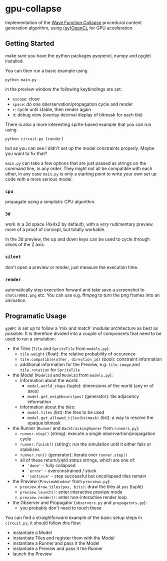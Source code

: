 gpu-collapse
============

Implementation of the [Wave Function Collapse][WFC] procedural content generation algorithm,
using [(py)OpenCL][pyopencl] for GPU acceleration.

Getting Started
---------------

make sure you have the python packages pyopencl, numpy and pyglet installed.

You can then run a basic example using

    python main.py

in the preview window the following keybindings are set:

- `escape`: close
- `space`: do one oberservation/propagation cycle and render
- `r`: cycle until stable, then render again
- `d`: debug view (overlay decimal display of bitmask for each tile)

There is also a more interesting sprite-based example that you can run using

    python circuit.py [render]

but as you can see I didn't set up the model constraints properly. Maybe you want to fix that?

`main.py` can take a few options that are just passed as strings on the command line, in any order.
They might not all be compatible with each other, in any case `main.py` is only a
starting point to write your own set up code with a more serious model.

### `cpu`

propagate using a simplistic CPU algorithm.

### `3d`

work in a 3d space (4x4x2 by default), with a *very* rudimentary preview.
more of a proof of concept, but totally workable.

In the 3d preview, the up and down keys can be used to cycle through slices of the Z axis.

### `silent`

don't open a preview or render, just measure the execution time.

### `render`

automatically step execution forward and take save a screenshot to `shots/0001.png` etc.
You can use e.g. ffmpeg to turn the png frames into an animation.

Programatic Usage
-----------------

`gpWFC` is set up to follow a 'mix and match' modular architecture as best as possible.
It is therefore divided into a couple of components that need to be used to run a simulation:

- the Tiles (`Tile` and `SpriteTile` from `models.py`):
  - `tile.weight` (float): the relative probability of occurence
  - `tile.compatible(other, direction_id)` (bool): constraint information
  - additional information for the Preview, e.g. `tile.image` and `tile.rotation` for `SpriteTile`
- the Model (`Model2d` and `Model3d` from `models.py`):
  - information about the *world*:
    - `model.world_shape` (tuple): dimensions of the world (any nr of axes)
    - `model.get_neighbours(pos)` (generator): tile adjacency information
  - information about the *tiles*:
    - `model.tiles` (list): the tiles to be used
    - `model.get_allowed_tiles(bitmask)` (list): a way to resolve the opaque bitmask
- the Runner (`Runner` and `BacktrackingRunner` from `runners.py`):
  - `runner.step()` (string): execute a single observartion/propagation cycle
  - `runner.finish()` (string): run the simulation until it either fails or stabilizes
  - `runner.run()` (generator): iterate over `runner.step()`
  - all of these return/yield status strings, which are one of:
    - `'done'` - fully collapsed
    - `'error'` - overconstrained / stuck
    - `'continue'` - step successful but uncollapsed tiles remain
- the Preview (`PreviewWindow*` from `previews.py`):
  - `preview.draw_tiles(pos, bits)`: draw the tiles at `pos` (tuple)
  - `preview.launch()`: enter interactive preview mode
  - `preview.render()`: enter non-interactive render loop
- the Observer and Propagator (`observers.py` and `propagators.py`):
  - you probably don't need to touch these

You can find a straightforward example of the basic setup steps in `circuit.py`, it should follow this flow:

- instantiate a Model
- instantiate Tiles and register them with the Model
- instantiate a Runner and pass it the Model
- instantiate a Preview and pass it the Runner
- launch the Preview

[WFC]: https://github.com/mxgmn/WaveFunctionCollapse
[pyopencl]: https://documen.tician.de/pyopencl
